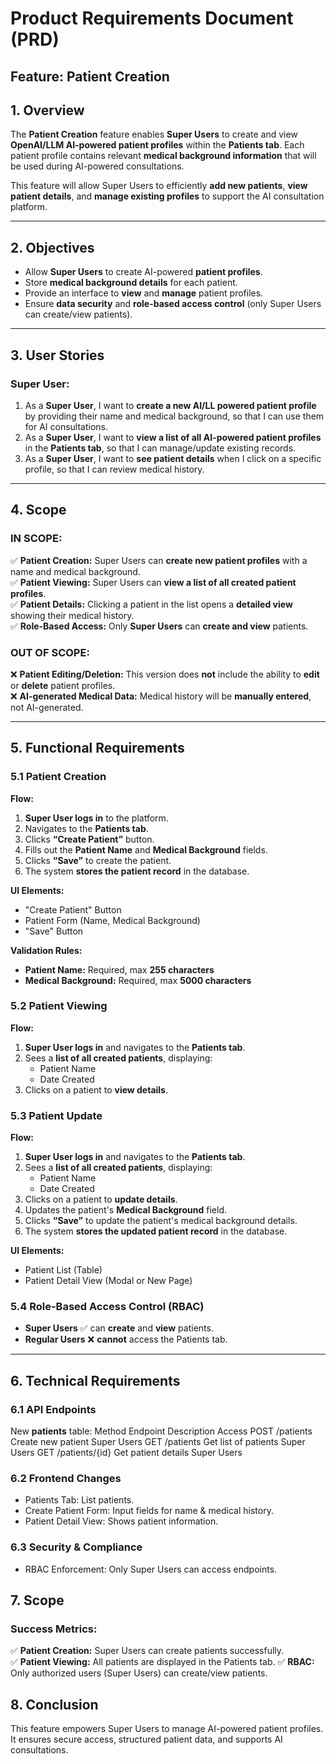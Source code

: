 # Product Requirements Document (PRD)

## Feature: Patient Creation

## 1. Overview
The **Patient Creation** feature enables **Super Users** to create and view **OpenAI/LLM AI-powered patient profiles** within the **Patients tab**. Each patient profile contains relevant **medical background information** that will be used during AI-powered consultations.

This feature will allow Super Users to efficiently **add new patients**, **view patient details**, and **manage existing profiles** to support the AI consultation platform.

---

## 2. Objectives
- Allow **Super Users** to create AI-powered **patient profiles**.
- Store **medical background details** for each patient.
- Provide an interface to **view** and **manage** patient profiles.
- Ensure **data security** and **role-based access control** (only Super Users can create/view patients).

---

## 3. User Stories
### Super User:
1. As a **Super User**, I want to **create a new AI/LL powered patient profile** by providing their name and medical background, so that I can use them for AI consultations.
2. As a **Super User**, I want to **view a list of all AI-powered patient profiles** in the **Patients tab**, so that I can manage/update existing records.
3. As a **Super User**, I want to **see patient details** when I click on a specific profile, so that I can review medical history.

---

## 4. Scope
### IN SCOPE:
✅ **Patient Creation:** Super Users can **create new patient profiles** with a name and medical background.  
✅ **Patient Viewing:** Super Users can **view a list of all created patient profiles**.  
✅ **Patient Details:** Clicking a patient in the list opens a **detailed view** showing their medical history.  
✅ **Role-Based Access:** Only **Super Users** can **create and view** patients.  

### OUT OF SCOPE:
❌ **Patient Editing/Deletion:** This version does **not** include the ability to **edit** or **delete** patient profiles.  
❌ **AI-generated Medical Data:** Medical history will be **manually entered**, not AI-generated.  

---

## 5. Functional Requirements

### 5.1 Patient Creation
**Flow:**
1. **Super User logs in** to the platform.
2. Navigates to the **Patients tab**.
3. Clicks **“Create Patient”** button.
4. Fills out the **Patient Name** and **Medical Background** fields.
5. Clicks **“Save”** to create the patient.
6. The system **stores the patient record** in the database.

**UI Elements:**
- "Create Patient" Button
- Patient Form (Name, Medical Background)
- "Save" Button

**Validation Rules:**
- **Patient Name:** Required, max **255 characters**
- **Medical Background:** Required, max **5000 characters**

### 5.2 Patient Viewing
**Flow:**
1. **Super User logs in** and navigates to the **Patients tab**.
2. Sees a **list of all created patients**, displaying:
   - Patient Name
   - Date Created
3. Clicks on a patient to **view details**.

### 5.3 Patient Update
**Flow:**
1. **Super User logs in** and navigates to the **Patients tab**.
2. Sees a **list of all created patients**, displaying:
   - Patient Name
   - Date Created
3. Clicks on a patient to **update details**.
4. Updates the patient's **Medical Background** field.
5. Clicks **“Save”** to update the patient's medical background details.
6. The system **stores the updated patient record** in the database.

**UI Elements:**
- Patient List (Table)
- Patient Detail View (Modal or New Page)

### 5.4 Role-Based Access Control (RBAC)
- **Super Users** ✅ can **create** and **view** patients.
- **Regular Users** ❌ **cannot** access the Patients tab.

---

## 6. Technical Requirements

### 6.1 API Endpoints
New **patients** table:
Method	    Endpoint	    Description	            Access
POST	    /patients	    Create new patient	    Super Users
GET	        /patients	    Get list of patients	Super Users
GET	        /patients/{id}	Get patient details	    Super Users

### 6.2 Frontend Changes
- Patients Tab: List patients.
- Create Patient Form: Input fields for name & medical history.
- Patient Detail View: Shows patient information.

### 6.3 Security & Compliance
- RBAC Enforcement: Only Super Users can access endpoints.

## 7. Scope
### Success Metrics:
✅ **Patient Creation:** Super Users can create patients successfully.  
✅ **Patient Viewing:** All patients are displayed in the Patients tab.
✅ **RBAC:** Only authorized users (Super Users) can create/view patients.

## 8. Conclusion
This feature empowers Super Users to manage AI-powered patient profiles. It ensures secure access, structured patient data, and supports AI consultations.